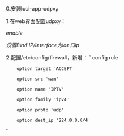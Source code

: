 0.安装luci-app-udpxy

1.在web界面配置udpxy：

*enable*

*设置Bind IP/Interface为lan口ip*

2.配置/etc/config/firewall，新增：
`
config rule

        option target 'ACCEPT'
        
        option src 'wan'
        
        option name 'IPTV'
        
        option family 'ipv4'
        
        option proto 'udp'
        
        option dest_ip '224.0.0.0/4'
`
